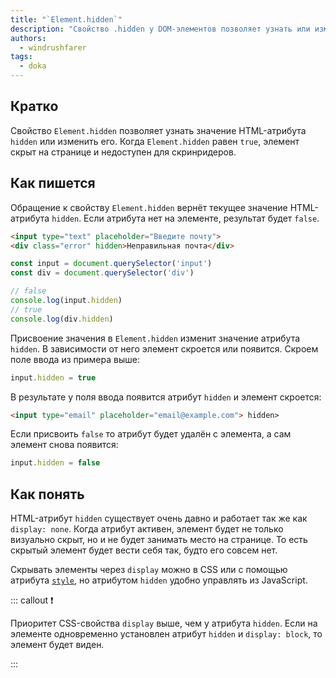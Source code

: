 ```yaml
---
title: "`Element.hidden`"
description: "Свойство .hidden у DOM-элементов позволяет узнать или изменить значение HTML-атрибута hidden"
authors:
  - windrushfarer
tags:
  - doka
---
```


## Кратко

Свойство `Element.hidden` позволяет узнать значение HTML-атрибута `hidden` или изменить его. Когда `Element.hidden` равен `true`, элемент скрыт на странице и недоступен для скринридеров.

## Как пишется

Обращение к свойству `Element.hidden` вернёт текущее значение HTML-атрибута `hidden`. Если атрибута нет на элементе, результат будет `false`.

```html
<input type="text" placeholder="Введите почту">
<div class="error" hidden>Неправильная почта</div>
```

```js
const input = document.querySelector('input')
const div = document.querySelector('div')

// false
console.log(input.hidden)
// true
console.log(div.hidden)
```

Присвоение значения в `Element.hidden` изменит значение атрибута `hidden`. В зависимости от него элемент скроется или появится. Скроем поле ввода из примера выше:

```js
input.hidden = true
```

В результате у поля ввода появится атрибут `hidden` и элемент скроется:

```html
<input type="email" placeholder="email@example.com"> hidden>
```

Если присвоить `false` то атрибут будет удалён с элемента, а сам элемент снова появится:

```js
input.hidden = false
```

## Как понять

HTML-атрибут `hidden` существует очень давно и работает так же как `display: none`. Когда атрибут активен, элемент будет не только визуально скрыт, но и не будет занимать место на странице. То есть скрытый элемент будет вести себя так, будто его совсем нет.

Скрывать элементы через `display` можно в CSS или с помощью атрибута [`style`](/js/element-style/), но атрибутом `hidden` удобно управлять из JavaScript.

::: callout ❗️

Приоритет CSS-свойства `display` выше, чем у атрибута `hidden`. Если на элементе одновременно установлен атрибут `hidden` и `display: block`, то элемент будет виден.

:::


